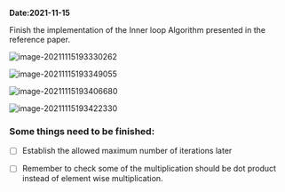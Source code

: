 **Date:2021-11-15**

Finish the implementation of the Inner loop Algorithm presented in the reference paper.

![image-20211115193330262](C:\Users\admin\AppData\Roaming\Typora\typora-user-images\image-20211115193330262.png)

![image-20211115193349055](C:\Users\admin\AppData\Roaming\Typora\typora-user-images\image-20211115193349055.png)

![image-20211115193406680](C:\Users\admin\AppData\Roaming\Typora\typora-user-images\image-20211115193406680.png)

![image-20211115193422330](C:\Users\admin\AppData\Roaming\Typora\typora-user-images\image-20211115193422330.png)



### Some things need to be finished:

- [ ] Establish the allowed maximum number of iterations later
- [ ] Remember to check some of the multiplication should be dot product  instead of element wise multiplication.

